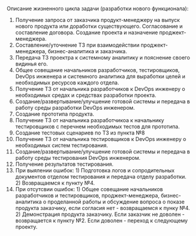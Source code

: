 Описание жизненного цикла задачи (разработки нового функционала):
  1) Получение запроса от заказчика продукт-менеджеру на выпуск нового продукта или доработки существующего. Согласование и составление договора.
  Создание проекта и назначение проджект-менеджера.
  2) Составление/уточнение ТЗ при взаимодействии проджект-менеджера, бизнес-аналитика и заказчика.
  3) Передача ТЗ проектра к системному аналитику и пояснение своего видинья его.
  4) Общее совещание начальников разработчиков, тестировщиков, DevOps инженера и системного аналитика для выработки целей и необходимых ресурсов каждого отдела.
  5) Получение ТЗ от начальника разработчиков к DevOps инженеру о необходимых средах и средствах разработки проекта.
  6) Создание/развертывание/улучшение готовой системы и передача в работу среды разработки DevOps инженером.
  7) Создание прототипа продукта.
  8) Получение ТЗ от начальника разработчикоа к начальнику тестировщиков с перечнем необходимых тестов для прототипа.
  9) Создание тестовых сценариев по ТЗ из пункта №8
  10) Получение ТЗ от начальника тестировщиков к DevOps инженеру о необходимых систем тестирования.
  11) Создание/развертывание/улучшение готовой системы и передача в работу среды тестирования DevOps инженером.
  12) Получение результатов тестирования.
  13) При выялении ошибок:
                        1) Подготовка логов и сопродительных документов отделом тестирования и передача отделу разработки.
                        2) Возвращаемся к пункту №4.
  14) При отсутсвии ошибок:
                        1) Общее совещание начальников разработчиков и тестировщиков, проджект-менеджера, бизнес-аналитика о проделанной работы и обсуждение
                        вопроса о показе продукта заказчику, если согласия нет - возвращаемся к пунку №4.
                        2) Демонстрация продукта заказчику.
                        Если заказчик не доволен - возвращается к пункту №2.
                        Если доволен - переход к следующему проекту.
